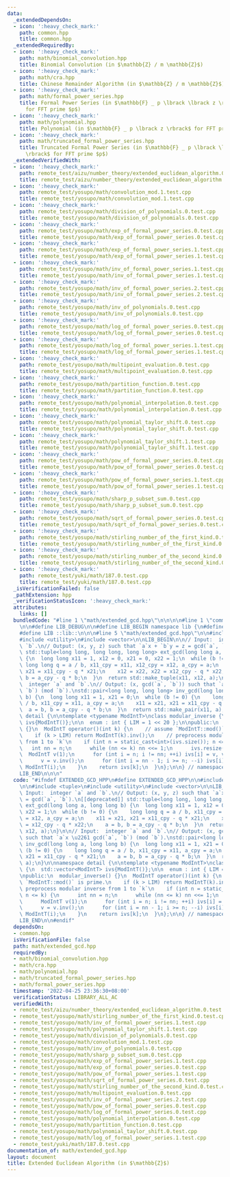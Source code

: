 ```yaml
---
data:
  _extendedDependsOn:
  - icon: ':heavy_check_mark:'
    path: common.hpp
    title: common.hpp
  _extendedRequiredBy:
  - icon: ':heavy_check_mark:'
    path: math/binomial_convolution.hpp
    title: Binomial Convolution (in $\mathbb{Z} / m \mathbb{Z}$)
  - icon: ':heavy_check_mark:'
    path: math/cra.hpp
    title: Chinese Remainder Algorithm (in $\mathbb{Z} / m \mathbb{Z}$)
  - icon: ':heavy_check_mark:'
    path: math/formal_power_series.hpp
    title: Formal Power Series (in $\mathbb{F} _ p \lbrack \lbrack z \rbrack \rbrack$
      for FFT prime $p$)
  - icon: ':heavy_check_mark:'
    path: math/polynomial.hpp
    title: Polynomial (in $\mathbb{F} _ p \lbrack z \rbrack$ for FFT prime $p$)
  - icon: ':heavy_check_mark:'
    path: math/truncated_formal_power_series.hpp
    title: Truncated Formal Power Series (in $\mathbb{F} _ p \lbrack \lbrack z \rbrack
      \rbrack$ for FFT prime $p$)
  _extendedVerifiedWith:
  - icon: ':heavy_check_mark:'
    path: remote_test/aizu/number_theory/extended_euclidean_algorithm.0.test.cpp
    title: remote_test/aizu/number_theory/extended_euclidean_algorithm.0.test.cpp
  - icon: ':heavy_check_mark:'
    path: remote_test/yosupo/math/convolution_mod.1.test.cpp
    title: remote_test/yosupo/math/convolution_mod.1.test.cpp
  - icon: ':heavy_check_mark:'
    path: remote_test/yosupo/math/division_of_polynomials.0.test.cpp
    title: remote_test/yosupo/math/division_of_polynomials.0.test.cpp
  - icon: ':heavy_check_mark:'
    path: remote_test/yosupo/math/exp_of_formal_power_series.0.test.cpp
    title: remote_test/yosupo/math/exp_of_formal_power_series.0.test.cpp
  - icon: ':heavy_check_mark:'
    path: remote_test/yosupo/math/exp_of_formal_power_series.1.test.cpp
    title: remote_test/yosupo/math/exp_of_formal_power_series.1.test.cpp
  - icon: ':heavy_check_mark:'
    path: remote_test/yosupo/math/inv_of_formal_power_series.1.test.cpp
    title: remote_test/yosupo/math/inv_of_formal_power_series.1.test.cpp
  - icon: ':heavy_check_mark:'
    path: remote_test/yosupo/math/inv_of_formal_power_series.2.test.cpp
    title: remote_test/yosupo/math/inv_of_formal_power_series.2.test.cpp
  - icon: ':heavy_check_mark:'
    path: remote_test/yosupo/math/inv_of_polynomials.0.test.cpp
    title: remote_test/yosupo/math/inv_of_polynomials.0.test.cpp
  - icon: ':heavy_check_mark:'
    path: remote_test/yosupo/math/log_of_formal_power_series.0.test.cpp
    title: remote_test/yosupo/math/log_of_formal_power_series.0.test.cpp
  - icon: ':heavy_check_mark:'
    path: remote_test/yosupo/math/log_of_formal_power_series.1.test.cpp
    title: remote_test/yosupo/math/log_of_formal_power_series.1.test.cpp
  - icon: ':heavy_check_mark:'
    path: remote_test/yosupo/math/multipoint_evaluation.0.test.cpp
    title: remote_test/yosupo/math/multipoint_evaluation.0.test.cpp
  - icon: ':heavy_check_mark:'
    path: remote_test/yosupo/math/partition_function.0.test.cpp
    title: remote_test/yosupo/math/partition_function.0.test.cpp
  - icon: ':heavy_check_mark:'
    path: remote_test/yosupo/math/polynomial_interpolation.0.test.cpp
    title: remote_test/yosupo/math/polynomial_interpolation.0.test.cpp
  - icon: ':heavy_check_mark:'
    path: remote_test/yosupo/math/polynomial_taylor_shift.0.test.cpp
    title: remote_test/yosupo/math/polynomial_taylor_shift.0.test.cpp
  - icon: ':heavy_check_mark:'
    path: remote_test/yosupo/math/polynomial_taylor_shift.1.test.cpp
    title: remote_test/yosupo/math/polynomial_taylor_shift.1.test.cpp
  - icon: ':heavy_check_mark:'
    path: remote_test/yosupo/math/pow_of_formal_power_series.0.test.cpp
    title: remote_test/yosupo/math/pow_of_formal_power_series.0.test.cpp
  - icon: ':heavy_check_mark:'
    path: remote_test/yosupo/math/pow_of_formal_power_series.1.test.cpp
    title: remote_test/yosupo/math/pow_of_formal_power_series.1.test.cpp
  - icon: ':heavy_check_mark:'
    path: remote_test/yosupo/math/sharp_p_subset_sum.0.test.cpp
    title: remote_test/yosupo/math/sharp_p_subset_sum.0.test.cpp
  - icon: ':heavy_check_mark:'
    path: remote_test/yosupo/math/sqrt_of_formal_power_series.0.test.cpp
    title: remote_test/yosupo/math/sqrt_of_formal_power_series.0.test.cpp
  - icon: ':heavy_check_mark:'
    path: remote_test/yosupo/math/stirling_number_of_the_first_kind.0.test.cpp
    title: remote_test/yosupo/math/stirling_number_of_the_first_kind.0.test.cpp
  - icon: ':heavy_check_mark:'
    path: remote_test/yosupo/math/stirling_number_of_the_second_kind.0.test.cpp
    title: remote_test/yosupo/math/stirling_number_of_the_second_kind.0.test.cpp
  - icon: ':heavy_check_mark:'
    path: remote_test/yuki/math/187.0.test.cpp
    title: remote_test/yuki/math/187.0.test.cpp
  _isVerificationFailed: false
  _pathExtension: hpp
  _verificationStatusIcon: ':heavy_check_mark:'
  attributes:
    links: []
  bundledCode: "#line 1 \"math/extended_gcd.hpp\"\n\n\n\n#line 1 \"common.hpp\"\n\n\
    \n\n#define LIB_DEBUG\n\n#define LIB_BEGIN namespace lib {\n#define LIB_END }\n\
    #define LIB ::lib::\n\n\n#line 5 \"math/extended_gcd.hpp\"\n\n#include <tuple>\n\
    #include <utility>\n#include <vector>\n\nLIB_BEGIN\n\n// Input:  integer `a` and\
    \ `b`.\n// Output: (x, y, z) such that `a`x + `b`y = z = gcd(`a`, `b`).\n[[deprecated]]\
    \ std::tuple<long long, long long, long long> ext_gcd(long long a, long long b)\
    \ {\n  long long x11 = 1, x12 = 0, x21 = 0, x22 = 1;\n  while (b != 0) {\n   \
    \ long long q = a / b, x11_cpy = x11, x12_cpy = x12, a_cpy = a;\n    x11 = x21,\
    \ x21 = x11_cpy - q * x21;\n    x12 = x22, x22 = x12_cpy - q * x22;\n    a = b,\
    \ b = a_cpy - q * b;\n  }\n  return std::make_tuple(x11, x12, a);\n}\n\n// Input:\
    \  integer `a` and `b`.\n// Output: (x, gcd(`a`, `b`)) such that `a`x \u2261 gcd(`a`,\
    \ `b`) (mod `b`).\nstd::pair<long long, long long> inv_gcd(long long a, long long\
    \ b) {\n  long long x11 = 1, x21 = 0;\n  while (b != 0) {\n    long long q = a\
    \ / b, x11_cpy = x11, a_cpy = a;\n    x11 = x21, x21 = x11_cpy - q * x21;\n  \
    \  a = b, b = a_cpy - q * b;\n  }\n  return std::make_pair(x11, a);\n}\n\nnamespace\
    \ detail {\n\ntemplate <typename ModIntT>\nclass modular_inverse {\n  std::vector<ModIntT>\
    \ ivs{ModIntT()};\n\n  enum : int { LIM = 1 << 20 };\n\npublic:\n  modular_inverse()\
    \ {}\n  ModIntT operator()(int k) {\n    // assume `ModIntT::mod()` is prime.\n\
    \    if (k > LIM) return ModIntT(k).inv();\n    // preprocess modular inverse\
    \ from 1 to `k`\n    if (int n = static_cast<int>(ivs.size()); n <= k) {\n   \
    \   int nn = n;\n      while (nn <= k) nn <<= 1;\n      ivs.resize(nn);\n    \
    \  ModIntT v(1);\n      for (int i = n; i != nn; ++i) ivs[i] = v, v *= ModIntT(i);\n\
    \      v = v.inv();\n      for (int i = nn - 1; i >= n; --i) ivs[i] *= v, v *=\
    \ ModIntT(i);\n    }\n    return ivs[k];\n  }\n};\n\n} // namespace detail\n\n\
    LIB_END\n\n\n"
  code: "#ifndef EXTENDED_GCD_HPP\n#define EXTENDED_GCD_HPP\n\n#include \"../common.hpp\"\
    \n\n#include <tuple>\n#include <utility>\n#include <vector>\n\nLIB_BEGIN\n\n//\
    \ Input:  integer `a` and `b`.\n// Output: (x, y, z) such that `a`x + `b`y = z\
    \ = gcd(`a`, `b`).\n[[deprecated]] std::tuple<long long, long long, long long>\
    \ ext_gcd(long long a, long long b) {\n  long long x11 = 1, x12 = 0, x21 = 0,\
    \ x22 = 1;\n  while (b != 0) {\n    long long q = a / b, x11_cpy = x11, x12_cpy\
    \ = x12, a_cpy = a;\n    x11 = x21, x21 = x11_cpy - q * x21;\n    x12 = x22, x22\
    \ = x12_cpy - q * x22;\n    a = b, b = a_cpy - q * b;\n  }\n  return std::make_tuple(x11,\
    \ x12, a);\n}\n\n// Input:  integer `a` and `b`.\n// Output: (x, gcd(`a`, `b`))\
    \ such that `a`x \u2261 gcd(`a`, `b`) (mod `b`).\nstd::pair<long long, long long>\
    \ inv_gcd(long long a, long long b) {\n  long long x11 = 1, x21 = 0;\n  while\
    \ (b != 0) {\n    long long q = a / b, x11_cpy = x11, a_cpy = a;\n    x11 = x21,\
    \ x21 = x11_cpy - q * x21;\n    a = b, b = a_cpy - q * b;\n  }\n  return std::make_pair(x11,\
    \ a);\n}\n\nnamespace detail {\n\ntemplate <typename ModIntT>\nclass modular_inverse\
    \ {\n  std::vector<ModIntT> ivs{ModIntT()};\n\n  enum : int { LIM = 1 << 20 };\n\
    \npublic:\n  modular_inverse() {}\n  ModIntT operator()(int k) {\n    // assume\
    \ `ModIntT::mod()` is prime.\n    if (k > LIM) return ModIntT(k).inv();\n    //\
    \ preprocess modular inverse from 1 to `k`\n    if (int n = static_cast<int>(ivs.size());\
    \ n <= k) {\n      int nn = n;\n      while (nn <= k) nn <<= 1;\n      ivs.resize(nn);\n\
    \      ModIntT v(1);\n      for (int i = n; i != nn; ++i) ivs[i] = v, v *= ModIntT(i);\n\
    \      v = v.inv();\n      for (int i = nn - 1; i >= n; --i) ivs[i] *= v, v *=\
    \ ModIntT(i);\n    }\n    return ivs[k];\n  }\n};\n\n} // namespace detail\n\n\
    LIB_END\n\n#endif"
  dependsOn:
  - common.hpp
  isVerificationFile: false
  path: math/extended_gcd.hpp
  requiredBy:
  - math/binomial_convolution.hpp
  - math/cra.hpp
  - math/polynomial.hpp
  - math/truncated_formal_power_series.hpp
  - math/formal_power_series.hpp
  timestamp: '2022-04-25 23:36:30+08:00'
  verificationStatus: LIBRARY_ALL_AC
  verifiedWith:
  - remote_test/aizu/number_theory/extended_euclidean_algorithm.0.test.cpp
  - remote_test/yosupo/math/stirling_number_of_the_first_kind.0.test.cpp
  - remote_test/yosupo/math/inv_of_formal_power_series.1.test.cpp
  - remote_test/yosupo/math/polynomial_taylor_shift.1.test.cpp
  - remote_test/yosupo/math/division_of_polynomials.0.test.cpp
  - remote_test/yosupo/math/convolution_mod.1.test.cpp
  - remote_test/yosupo/math/inv_of_polynomials.0.test.cpp
  - remote_test/yosupo/math/sharp_p_subset_sum.0.test.cpp
  - remote_test/yosupo/math/exp_of_formal_power_series.1.test.cpp
  - remote_test/yosupo/math/exp_of_formal_power_series.0.test.cpp
  - remote_test/yosupo/math/pow_of_formal_power_series.1.test.cpp
  - remote_test/yosupo/math/sqrt_of_formal_power_series.0.test.cpp
  - remote_test/yosupo/math/stirling_number_of_the_second_kind.0.test.cpp
  - remote_test/yosupo/math/multipoint_evaluation.0.test.cpp
  - remote_test/yosupo/math/inv_of_formal_power_series.2.test.cpp
  - remote_test/yosupo/math/pow_of_formal_power_series.0.test.cpp
  - remote_test/yosupo/math/log_of_formal_power_series.0.test.cpp
  - remote_test/yosupo/math/polynomial_interpolation.0.test.cpp
  - remote_test/yosupo/math/partition_function.0.test.cpp
  - remote_test/yosupo/math/polynomial_taylor_shift.0.test.cpp
  - remote_test/yosupo/math/log_of_formal_power_series.1.test.cpp
  - remote_test/yuki/math/187.0.test.cpp
documentation_of: math/extended_gcd.hpp
layout: document
title: Extended Euclidean Algorithm (in $\mathbb{Z}$)
---
```

